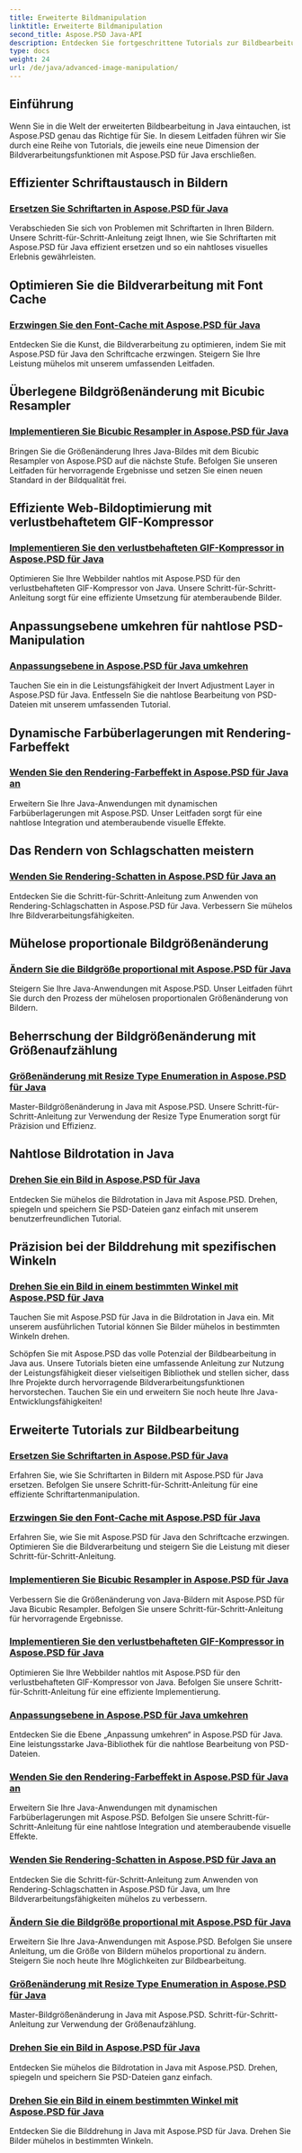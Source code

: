 ```yaml
---
title: Erweiterte Bildmanipulation
linktitle: Erweiterte Bildmanipulation
second_title: Aspose.PSD Java-API
description: Entdecken Sie fortgeschrittene Tutorials zur Bildbearbeitung mit Aspose.PSD für Java. Erfahren Sie, wie Sie effiziente Schriftarten ersetzen, das Zwischenspeichern von Schriftarten erzwingen, einen bikubischen Resampler implementieren und vieles mehr.
type: docs
weight: 24
url: /de/java/advanced-image-manipulation/
---
```


## Einführung

Wenn Sie in die Welt der erweiterten Bildbearbeitung in Java eintauchen, ist Aspose.PSD genau das Richtige für Sie. In diesem Leitfaden führen wir Sie durch eine Reihe von Tutorials, die jeweils eine neue Dimension der Bildverarbeitungsfunktionen mit Aspose.PSD für Java erschließen.

## Effizienter Schriftaustausch in Bildern
### [Ersetzen Sie Schriftarten in Aspose.PSD für Java](./replace-fonts/)
Verabschieden Sie sich von Problemen mit Schriftarten in Ihren Bildern. Unsere Schritt-für-Schritt-Anleitung zeigt Ihnen, wie Sie Schriftarten mit Aspose.PSD für Java effizient ersetzen und so ein nahtloses visuelles Erlebnis gewährleisten.

## Optimieren Sie die Bildverarbeitung mit Font Cache
### [Erzwingen Sie den Font-Cache mit Aspose.PSD für Java](./force-font-cache/)
Entdecken Sie die Kunst, die Bildverarbeitung zu optimieren, indem Sie mit Aspose.PSD für Java den Schriftcache erzwingen. Steigern Sie Ihre Leistung mühelos mit unserem umfassenden Leitfaden.

## Überlegene Bildgrößenänderung mit Bicubic Resampler
### [Implementieren Sie Bicubic Resampler in Aspose.PSD für Java](./implement-bicubic-resampler/)
Bringen Sie die Größenänderung Ihres Java-Bildes mit dem Bicubic Resampler von Aspose.PSD auf die nächste Stufe. Befolgen Sie unseren Leitfaden für hervorragende Ergebnisse und setzen Sie einen neuen Standard in der Bildqualität frei.

## Effiziente Web-Bildoptimierung mit verlustbehaftetem GIF-Kompressor
### [Implementieren Sie den verlustbehafteten GIF-Kompressor in Aspose.PSD für Java](./implement-lossy-gif-compressor/)
Optimieren Sie Ihre Webbilder nahtlos mit Aspose.PSD für den verlustbehafteten GIF-Kompressor von Java. Unsere Schritt-für-Schritt-Anleitung sorgt für eine effiziente Umsetzung für atemberaubende Bilder.

## Anpassungsebene umkehren für nahtlose PSD-Manipulation
### [Anpassungsebene in Aspose.PSD für Java umkehren](./invert-adjustment-layer/)
Tauchen Sie ein in die Leistungsfähigkeit der Invert Adjustment Layer in Aspose.PSD für Java. Entfesseln Sie die nahtlose Bearbeitung von PSD-Dateien mit unserem umfassenden Tutorial.

## Dynamische Farbüberlagerungen mit Rendering-Farbeffekt
### [Wenden Sie den Rendering-Farbeffekt in Aspose.PSD für Java an](./rendering-color-effect/)
Erweitern Sie Ihre Java-Anwendungen mit dynamischen Farbüberlagerungen mit Aspose.PSD. Unser Leitfaden sorgt für eine nahtlose Integration und atemberaubende visuelle Effekte.

## Das Rendern von Schlagschatten meistern
### [Wenden Sie Rendering-Schatten in Aspose.PSD für Java an](./rendering-drop-shadow/)
Entdecken Sie die Schritt-für-Schritt-Anleitung zum Anwenden von Rendering-Schlagschatten in Aspose.PSD für Java. Verbessern Sie mühelos Ihre Bildverarbeitungsfähigkeiten.

## Mühelose proportionale Bildgrößenänderung
### [Ändern Sie die Bildgröße proportional mit Aspose.PSD für Java](./resize-image-proportionally/)
Steigern Sie Ihre Java-Anwendungen mit Aspose.PSD. Unser Leitfaden führt Sie durch den Prozess der mühelosen proportionalen Größenänderung von Bildern.

## Beherrschung der Bildgrößenänderung mit Größenaufzählung
### [Größenänderung mit Resize Type Enumeration in Aspose.PSD für Java](./resizing-with-resize-type-enumeration/)
Master-Bildgrößenänderung in Java mit Aspose.PSD. Unsere Schritt-für-Schritt-Anleitung zur Verwendung der Resize Type Enumeration sorgt für Präzision und Effizienz.

## Nahtlose Bildrotation in Java
### [Drehen Sie ein Bild in Aspose.PSD für Java](./rotate-image/)
Entdecken Sie mühelos die Bildrotation in Java mit Aspose.PSD. Drehen, spiegeln und speichern Sie PSD-Dateien ganz einfach mit unserem benutzerfreundlichen Tutorial.

## Präzision bei der Bilddrehung mit spezifischen Winkeln
### [Drehen Sie ein Bild in einem bestimmten Winkel mit Aspose.PSD für Java](./rotate-image-specific-angle/)
Tauchen Sie mit Aspose.PSD für Java in die Bildrotation in Java ein. Mit unserem ausführlichen Tutorial können Sie Bilder mühelos in bestimmten Winkeln drehen.

Schöpfen Sie mit Aspose.PSD das volle Potenzial der Bildbearbeitung in Java aus. Unsere Tutorials bieten eine umfassende Anleitung zur Nutzung der Leistungsfähigkeit dieser vielseitigen Bibliothek und stellen sicher, dass Ihre Projekte durch hervorragende Bildverarbeitungsfunktionen hervorstechen. Tauchen Sie ein und erweitern Sie noch heute Ihre Java-Entwicklungsfähigkeiten!
## Erweiterte Tutorials zur Bildbearbeitung
### [Ersetzen Sie Schriftarten in Aspose.PSD für Java](./replace-fonts/)
Erfahren Sie, wie Sie Schriftarten in Bildern mit Aspose.PSD für Java ersetzen. Befolgen Sie unsere Schritt-für-Schritt-Anleitung für eine effiziente Schriftartenmanipulation.
### [Erzwingen Sie den Font-Cache mit Aspose.PSD für Java](./force-font-cache/)
Erfahren Sie, wie Sie mit Aspose.PSD für Java den Schriftcache erzwingen. Optimieren Sie die Bildverarbeitung und steigern Sie die Leistung mit dieser Schritt-für-Schritt-Anleitung.
### [Implementieren Sie Bicubic Resampler in Aspose.PSD für Java](./implement-bicubic-resampler/)
Verbessern Sie die Größenänderung von Java-Bildern mit Aspose.PSD für Java Bicubic Resampler. Befolgen Sie unsere Schritt-für-Schritt-Anleitung für hervorragende Ergebnisse.
### [Implementieren Sie den verlustbehafteten GIF-Kompressor in Aspose.PSD für Java](./implement-lossy-gif-compressor/)
Optimieren Sie Ihre Webbilder nahtlos mit Aspose.PSD für den verlustbehafteten GIF-Kompressor von Java. Befolgen Sie unsere Schritt-für-Schritt-Anleitung für eine effiziente Implementierung. 
### [Anpassungsebene in Aspose.PSD für Java umkehren](./invert-adjustment-layer/)
Entdecken Sie die Ebene „Anpassung umkehren“ in Aspose.PSD für Java. Eine leistungsstarke Java-Bibliothek für die nahtlose Bearbeitung von PSD-Dateien.
### [Wenden Sie den Rendering-Farbeffekt in Aspose.PSD für Java an](./rendering-color-effect/)
Erweitern Sie Ihre Java-Anwendungen mit dynamischen Farbüberlagerungen mit Aspose.PSD. Befolgen Sie unsere Schritt-für-Schritt-Anleitung für eine nahtlose Integration und atemberaubende visuelle Effekte.
### [Wenden Sie Rendering-Schatten in Aspose.PSD für Java an](./rendering-drop-shadow/)
Entdecken Sie die Schritt-für-Schritt-Anleitung zum Anwenden von Rendering-Schlagschatten in Aspose.PSD für Java, um Ihre Bildverarbeitungsfähigkeiten mühelos zu verbessern.
### [Ändern Sie die Bildgröße proportional mit Aspose.PSD für Java](./resize-image-proportionally/)
Erweitern Sie Ihre Java-Anwendungen mit Aspose.PSD. Befolgen Sie unsere Anleitung, um die Größe von Bildern mühelos proportional zu ändern. Steigern Sie noch heute Ihre Möglichkeiten zur Bildbearbeitung.
### [Größenänderung mit Resize Type Enumeration in Aspose.PSD für Java](./resizing-with-resize-type-enumeration/)
Master-Bildgrößenänderung in Java mit Aspose.PSD. Schritt-für-Schritt-Anleitung zur Verwendung der Größenaufzählung. 
### [Drehen Sie ein Bild in Aspose.PSD für Java](./rotate-image/)
Entdecken Sie mühelos die Bildrotation in Java mit Aspose.PSD. Drehen, spiegeln und speichern Sie PSD-Dateien ganz einfach.
### [Drehen Sie ein Bild in einem bestimmten Winkel mit Aspose.PSD für Java](./rotate-image-specific-angle/)
Entdecken Sie die Bilddrehung in Java mit Aspose.PSD für Java. Drehen Sie Bilder mühelos in bestimmten Winkeln.